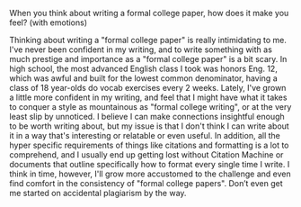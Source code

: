 When you think about writing a formal college paper, how does it make you feel? (with emotions)
   

Thinking about writing a "formal college paper" is really intimidating to me. I've never been confident in my writing, and to write something with as much prestige and importance as a "formal college paper" is a bit scary. In high school, the most advanced English class I took was honors Eng. 12, which was awful and built for the lowest common denominator, having a class of 18 year-olds do vocab exercises every 2 weeks. Lately, I've grown a little more confident in my writing, and feel that I might have what it takes to conquer a style as mountainous as "formal college writing", or at the very least slip by unnoticed. I believe I can make connections insightful enough to be worth writing about, but my issue is that I don't think I can write about it in a way that's interesting or relatable or even useful. In addition, all the hyper specific requirements of things like citations and formatting is a lot to comprehend, and I usually end up getting lost without Citation Machine or documents that outline specifically how to format every single time I write. I think in time, however, I'll grow more accustomed to the challenge and even find comfort in the consistency of "formal college papers". Don’t even get me started on accidental plagiarism by the way.
